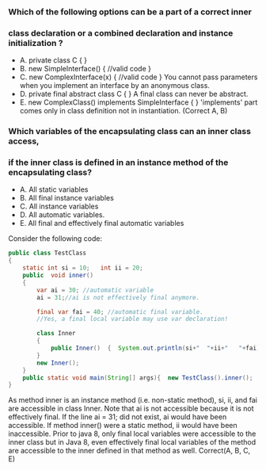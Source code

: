 ### Which of the following options can be a part of a correct inner
### class declaration or a combined declaration and instance initialization ?

* A. private class C { }
* B. new SimpleInterface() {
        //valid code
    }
* C. new ComplexInterface(x) {
        //valid code
    }
    You cannot pass parameters when you implement an interface by an anonymous class.
* D. private final abstract class C { }
    A final class can never be abstract.
* E. new ComplexClass() implements SimpleInterface { }
    'implements' part comes only in class definition not in instantiation.
(Correct A, B)

### Which variables of the encapsulating class can an inner class access,
### if the inner class is defined in an instance method of the encapsulating class?

* A. All static variables
* B. All final instance variables
* C. All instance variables
* D. All automatic variables.
* E. All final and effectively final automatic variables

Consider the following code:

``` java
public class TestClass
{
    static int si = 10;   int ii = 20;
    public  void inner()
    {
        var ai = 30; //automatic variable
        ai = 31;//ai is not effectively final anymore.

        final var fai = 40; //automatic final variable. 
        //Yes, a final local variable may use var declaration!

        class Inner
        {
            public Inner()  {  System.out.println(si+"  "+ii+"   "+fai);  }
        }
        new Inner();
    }
    public static void main(String[] args){  new TestClass().inner();  }
}
``` 
As method inner is an instance method (i.e. non-static method), si, ii,
and fai are accessible in class Inner. Note that ai is not accessible because
it is not effectively final. If the line ai = 31; did not exist, ai would have been accessible.
If method inner() were a static method, ii would have been inaccessible.
Prior to java 8, only final local variables were accessible to the inner class but in Java 8,
even effectively final local variables of the method are accessible to the inner defined in that method as well.
Correct(A, B, C, E)

